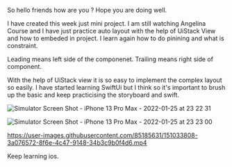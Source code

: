 So hello friends how are you ? Hope you are doing well.

I have created this week just mini project. I am still watching Angelina Course and I have just practice auto layout with the help of UiStack View and how to embeded in project.
I learn again how to do pinining and what is constraint.

Leading means left side of the componenet.
Trailing means right side of component.

With the help of UiStack view it is so easy to implement the complex layout so easily. I have started learning SwiftUi but I think so it's important to brush up the basic and keep practicising  the storyboard and swift.



![Simulator Screen Shot - iPhone 13 Pro Max - 2022-01-25 at 23 22 31](https://user-images.githubusercontent.com/85185631/151033429-a453f568-df6e-488a-83f5-78c92a5b3971.png)

![Simulator Screen Shot - iPhone 13 Pro Max - 2022-01-25 at 23 23 00](https://user-images.githubusercontent.com/85185631/151033496-669c18fc-81fc-4221-8262-402271e78c17.png)




https://user-images.githubusercontent.com/85185631/151033808-3a076572-8f6e-4c47-9148-34b3c9b0f4d6.mp4



Keep learning ios. 
